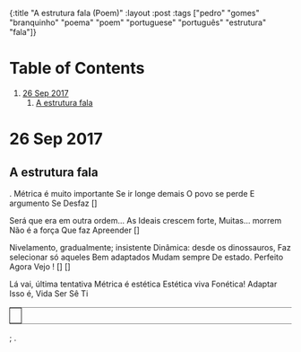 {:title "A estrutura fala (Poem)"
 :layout :post
 :tags  ["pedro" "gomes" "branquinho" "poema" "poem" "portuguese" "português" "estrutura" "fala"]}

# Table of Contents

1.  [26 Sep 2017](#org90b76b0)
    1.  [A estrutura fala](#orgf7e3571)


<a id="org90b76b0"></a>

# 26 Sep 2017


<a id="orgf7e3571"></a>

## A estrutura fala

.
Métrica é muito importante 
Se ir longe demais 
O povo se perde 
E argumento 
Se
Desfaz
[]

Será que era em outra ordem&#x2026;
As Ideais crescem forte, 
Muitas&#x2026; morrem 
Não é a força 
Que faz 
Apreender
[] 

Nivelamento, gradualmente; insistente
Dinâmica: desde os dinossauros,
Faz selecionar só aqueles
Bem adaptados 
Mudam sempre 
De estado.
Perfeito
Agora
Vejo
!
[]
[]

Lá vai, última tentativa
Métrica é estética
Estética viva
Fonética!
Adaptar
Isso é,
Vida
Ser
Sê
Ti

<table border="2" cellspacing="0" cellpadding="6" rules="groups" frame="hsides">


<colgroup>
<col  class="org-left" />
</colgroup>
<tbody>
<tr>
<td class="org-left">&#xa0;</td>
</tr>
</tbody>
</table>

;
.

